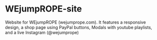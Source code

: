# WEjumpROPE-site
Website for WEjumpROPE (wejumprope.com). It features a responsive design, a shop page using PayPal buttons, Modals with youtube playlists, and a live Instagram (@wejumprope)
